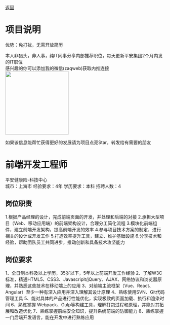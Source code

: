 [返回](../../)

# 项目说明

优势：免打扰，无需开放简历

本人非猎头，非人事，纯IT同事分享内部推荐职位，每天更新平安集团2个月内发的IT职位  
感兴趣的你可以添加我的微信(zaqweb)获取内推连接  
<img src="https://github.com/zaqweb/PA-IT-JOBS/blob/master/WechatICode.jpeg"  height="200" width="200">

如果该信息能帮忙获得更好的发展请为项目点亮Star，转发给有需要的朋友

# 前端开发工程师
平安健康险-科技中心  
城市：上海市 经验要求：4年 学历要求：本科  招聘人数：4

## 岗位职责
1.根据产品经理的设计，完成前端页面的开发，并处理和后端的对接
2.承担大型项目（Web、移动应用端）的前端架构设计，合理分工简化流程
3.模块化前端组件，建立前端开发架构，提高前端开发的效率
4.参与项目技术方案的制定，进行相关的设计或开发工作
5.打造效率提升工具，建立、维护基础设施
6.分享技术和经验，帮助团队员工共同进步，推动创新和具备技术攻坚能力

## 岗位要求
1、全日制本科及以上学历，35岁以下，5年以上前端开发工作经验
2、了解W3C标准，精通HTML5、CSS3、Javascripit/jQuery、AJAX、网络协议和浏览器原理，并熟悉这些技术在移动端上的应用
3、对前端主流框架（Vue、React、Angular）至少一种有深入应用并深入理解其设计原理
4、熟练使用SVN、Git代码管理工具
5、能对具体的产品进行性能优化，实现极致的页面加载、执行和渲染时间
6、熟练掌握 Webpack、Gulp等构建工具，理解打包过程和原理，并能对其拓展和改造优化
7、熟练掌握前端安全知识，提升系统前端的防御能力
8、熟练掌握一门后端开发语言，能在开发中进行熟练应用




